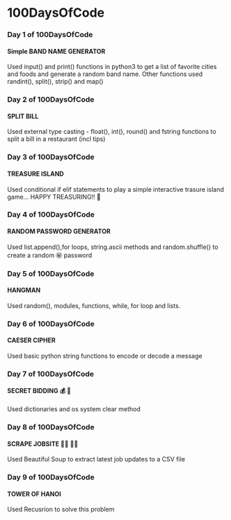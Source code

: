 # 100DaysOfCode
### Day 1 of 100DaysOfCode
#### Simple BAND NAME GENERATOR 
Used input() and print() functions in python3 to get a list of favorite cities and foods and generate a random band name.
Other functions used randint(), split(), strip() and map()

### Day 2 of 100DaysOfCode
#### SPLIT BILL
Used external type casting - float(), int(), round() and fstring functions to split a bill in a restaurant (incl tips)

### Day 3 of 100DaysOfCode
#### TREASURE ISLAND
Used conditional if elif statements to play a simple interactive trasure island game... HAPPY TREASURING!! 🎲

### Day 4 of 100DaysOfCode
#### RANDOM PASSWORD GENERATOR
Used list.append(),for loops, string.ascii methods and random.shuffle() to create a random :secret: password

### Day 5 of 100DaysOfCode
#### HANGMAN
Used random(), modules, functions, while, for loop and lists.

### Day 6 of 100DaysOfCode
#### CAESER CIPHER 
Used basic python string functions to encode or decode a message

### Day 7 of 100DaysOfCode
#### SECRET BIDDING 💰 💸
Used dictionaries and os system clear method

### Day 8 of 100DaysOfCode
#### SCRAPE JOBSITE  🧑‍💼 👩‍💻
Used Beautiful Soup to extract latest job updates to a CSV file

### Day 9 of 100DaysOfCode
#### TOWER OF HANOI 
Used Recusrion to solve this problem
